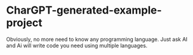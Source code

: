 # CharGPT-generated-example-project
Obviously, no more need to know any programming language. Just ask AI and Ai will write code you need using multiple languages.
